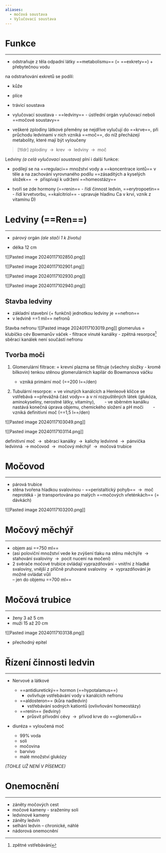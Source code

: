```yaml
---
aliases:
  - močová soustava
  - Vylučovací soustava
---
```


# Funkce
---
- odstraňuje z těla odpadní látky ==metabolismu== (= ==exkrety==) + přebytečnou vodu

na odstraňování exkretů se podílí:
- kůže
- plíce
- trávicí soustava

- vylučovací soustava - ==ledviny== - ústřední orgán vylučovací neboli ==močové soustavy==

- veškeré zplodiny látkové přeměny se nejdříve vylučují do ==krve==, při průchodu ledvinami v nich vzniká ==moč==, do níž přecházejí metabolity, které mají být vyloučeny


> [!tldr]
> zplodiny  ${\ \longrightarrow\ }$ krev  ${\ \longrightarrow\ }$ ledviny  ${\ \longrightarrow\ }$ moč

Ledviny _(a celá vylučovací soustava)_ plní i další funkce:

- podílejí se na ==regulaci== množství vody a ==koncentrace iontů== v těle a na zachování vyrovnaného podílu ==zásaditých a kyselých složek==  ${\ \longrightarrow\ }$ přispívají k udržení ==homeostázy==

- tvoří se zde hormony (==renin== - řídí činnost ledvin, ==erytropoetin== - řídí krvetvorbu, ==kalcitriol== - upravuje hladinu Ca v krvi, vznik z vitamínu D)

# Ledviny (==Ren==)
---


- párový orgán _(ale stačí 1 k životu)_

- délka 12 cm

![[Pasted image 20240117102850.png]]

![[Pasted image 20240117102901.png]]

![[Pasted image 20240117102930.png]]

![[Pasted image 20240117102940.png]]


## Stavba ledviny

- základní stavební (+ funkční) jednotkou ledviny je ==nefron==
- v ledvině ==1 mil== nefronů

Stavba nefronu
![[Pasted image 20240117103019.png]]
glomerulus = klubíčko cév
Bowmanův váček - filtrace
vinuté kanálky - zpětná resorpce[^1]
sběrací kanálek není součástí nefronu

 [^1]: zpětné vstřebávání

## Tvorba moči

1. Glomerulární filtrace:
	= krevní plazma se filtruje (všechny složky - kromě bílkovin) tenkou stěnou glomerulárních kapilár do Bowmanova váčku
	- vzniká primární moč (==200 l==/den)  

2. Tubulární resorpce:
	  = ve vinutých kanálcích a Henleově kličce se vstřebává ==převážná část vody== a v ní rozpuštěných látek (glukóza, aminokyseliny, nerostné látky, vitamíny),
       - ve sběrném kanálku nastává konečná úprava objemu, chemického složení a pH moči
       - vzniká definitivní moč (==1,5 l==/den)

![[Pasted image 20240117103049.png]]

![[Pasted image 20240117103114.png]]

definitivní moč  ${\ \longrightarrow\ }$ sběrací kanálky  ${\ \longrightarrow\ }$ kalichy ledvinné  ${\ \longrightarrow\ }$ pánvička ledvinná  ${\ \longrightarrow\ }$močovod  ${\ \longrightarrow\ }$ močový měchýř  ${\ \longrightarrow\ }$ močová trubice

# Močovod
---
- párová trubice
- stěna tvořena hladkou svalovinou - ==peristaltický pohyb==  ${\ \longrightarrow\ }$ moč neprotéká - je transportována po malých ==močových vřeténkách== (= dávkách)

![[Pasted image 20240117103200.png]]

# Močový měchýř
---
- objem asi ==750 ml==
- (asi poloviční množství vede ke zvýšení tlaku na stěnu měchýře  ${\ \longrightarrow\ }$ stahování svaloviny  ${\ \longrightarrow\ }$ pocit nucení na močení)
- 2 svěrače močové trubice ovládají vyprazdňování – vnitřní z hladké svaloviny, vnější z příčně pruhované svaloviny  ${\ \longrightarrow\ }$ vyprazdňování je možné ovládat vůlí  
– jen do objemu ==700 ml==

# Močová trubice
---
- ženy 3 až 5 cm
- muži 15 až 20 cm

![[Pasted image 20240117103138.png]]

- přechodný epitel

# Řízení činnosti ledvin
---
- Nervové a látkové
	- ==antidiuretický== hormon (==hypotalamus==)
		- ovlivňuje vstřebávání vody v kanálcích nefronu
	- ==aldosteron== (kůra nadledvin)
		- vstřebávání sodných kationtů (ovlivňování homeostázy)
	- ==renin== (ledviny)
		- průsvit přívodní cévy  ${\ \longrightarrow\ }$ přívod krve do ==glomerulů==

- diuréza = vyloučená moč
	- 99% voda
	- soli
	- močovina
	- barvivo
	- malé množství glukózy

_(TOHLE UŽ NENÍ V PÍSEMCE)_
# Onemocnění
---
- záněty močových cest
- močové kameny - sraženiny soli
- ledvinové kameny
- záněty ledvin
- selhání ledvin – chronické, náhlé
- nádorová onemocnění